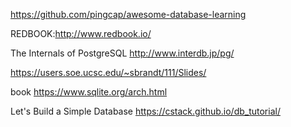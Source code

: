 https://github.com/pingcap/awesome-database-learning

REDBOOK:http://www.redbook.io/


The Internals of PostgreSQL
http://www.interdb.jp/pg/


https://users.soe.ucsc.edu/~sbrandt/111/Slides/

book <SQLite Database System Design and Implementation>
https://www.sqlite.org/arch.html

Let's Build a Simple Database
https://cstack.github.io/db_tutorial/ 

